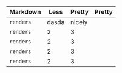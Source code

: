 Markdown | Less | Pretty| Pretty
--- | --- | --- | ---
`renders` | dasda | nicely
`renders` | 2 | 3
`renders` | 2 | 3
`renders` | 2 | 3
`renders` | 2 | 3